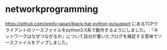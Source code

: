 # networkprogramming
https://github.com/oreilly-japan/black-hat-python-jp/support
にあるTCPクライアントのソースファイルをpython3.X系で動作するようにしました。
『ネットワークはなぜつながるか』について自分が書いたブログを補足する意味でソースファイルをアップしました。
